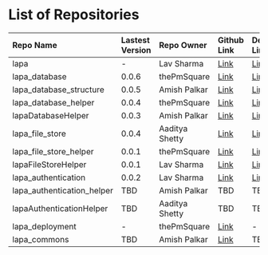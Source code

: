 # List of Repositories

| Repo Name                  | Lastest Version | Repo Owner     | Github Link                                                   | Deployed Link                                             | Language |
| :------------------------- | :-------------- | :------------- | :------------------------------------------------------------ | :-------------------------------------------------------- | :------- |
| lapa                       | -               | Lav Sharma     | [Link](https://github.com/lavvsharma/lapa)                    | [Link](https://lavvsharma.github.io/lapa)                 | Markdown |
| lapa_database              | 0.0.6           | thePmSquare    | [Link](https://github.com/thepmsquare/lapa_database)          | [Link](https://pypi.org/project/lapa-database)            | Python   |
| lapa_database_structure    | 0.0.5           | Amish Palkar   | [Link](https://github.com/B21amish/lapa_database_structure)   | [Link](https://pypi.org/project/lapa-database-structure)  | Python   |
| lapa_database_helper       | 0.0.4           | thePmSquare    | [Link](https://github.com/thepmsquare/lapa_database_helper)   | [Link](https://pypi.org/project/lapa-database-helper)     | Python   |
| lapaDatabaseHelper         | 0.0.3           | Amish Palkar   | [Link](https://github.com/B21amish/lapaDatabaseHelper)        | [Link](https://www.npmjs.com/package/lapadatabasehelper)  | Node.js  |
| lapa_file_store            | 0.0.4           | Aaditya Shetty | [Link](https://github.com/adityashetty35/lapa_file_store)     | [Link](https://pypi.org/project/lapa-file-store)          | Python   |
| lapa_file_store_helper     | 0.0.1           | thePmSquare    | [Link](https://github.com/thepmsquare/lapa_file_store_helper) | [Link](https://pypi.org/project/lapa-file-store-helper)   | Python   |
| lapaFileStoreHelper        | 0.0.1           | Lav Sharma     | [Link](https://github.com/lavvsharma/lapaFileStoreHelper)     | [Link](https://www.npmjs.com/package/lapafilestorehelper) | Node.js  |
| lapa_authentication        | 0.0.2           | Lav Sharma     | [Link](https://github.com/lavvsharma/lapa_authentication)     | [Link](https://pypi.org/project/lapa-authentication)      | Python   |
| lapa_authentication_helper | TBD             | Amish Palkar   | TBD                                                           | TBD                                                       | Python   |
| lapaAuthenticationHelper   | TBD             | Aaditya Shetty | TBD                                                           | TBD                                                       | Node.js  |
| lapa_deployment            | -               | thePmSquare    | [Link](https://github.com/thepmsquare/lapa_deployment)        | -                                                         | Docker   |
| lapa_commons               | TBD             | Amish Palkar   | [Link](https://github.com/B21amish/lapa_commons)              | TBD                                                       | Python   |
